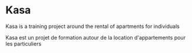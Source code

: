 # Kasa

Kasa is a training project around the rental of apartments for individuals

Kasa est un projet de formation autour de la location d'appartements pour les particuliers
